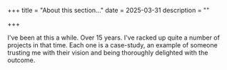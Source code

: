 +++
title = "About this section..."
date = 2025-03-31
description = ""

+++



I've been at this a while.  Over 15 years.  I've racked up quite a number of projects in that time.  Each one is a case-study, an example of someone trusting me with their vision and being thoroughly delighted with the outcome.  